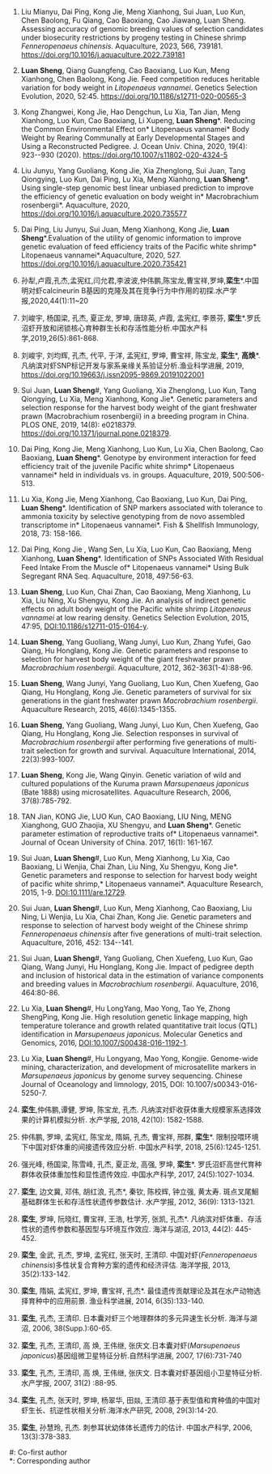 1.  Liu Mianyu, Dai Ping, Kong Jie, Meng Xianhong, Sui Juan, Luo Kun, Chen Baolong, Fu Qiang, Cao Baoxiang, Cao Jiawang, Luan Sheng. Assessing accuracy of genomic breeding values of selection candidates under biosecurity restrictions by progeny testing in Chinese shrimp *Fenneropenaeus chinensis*. Aquaculture, 2023, 566, 739181. <https://doi.org/10.1016/j.aquaculture.2022.739181>

2.  **Luan Sheng**, Qiang Guangfeng, Cao Baoxiang, Luo Kun, Meng Xianhong, Chen Baolong, Kong Jie. Feed competition reduces heritable variation for body weight in *Litopenaeus vannamei*. Genetics Selection Evolution, 2020, 52:45. <https://doi.org/10.1186/s12711-020-00565-3>

3.  Kong Zhangwei, Kong Jie, Hao Dengchun, Lu Xia, Tan Jian, Meng Xianhong, Luo Kun, Cao Baoxiang, Li Xupeng, **Luan Sheng***. Reducing the Common Environmental Effect on* Litopenaeus vannamei\* Body Weight by Rearing Communally at Early Developmental Stages and Using a Reconstructed Pedigree. J. Ocean Univ. China, 2020, 19(4): 923--930 (2020). <https://doi.org/10.1007/s11802-020-4324-5>

4.  Liu Junyu, Yang Guoliang, Kong Jie, Xia Zhenglong, Sui Juan, Tang Qiongying, Luo Kun, Dai Ping, Lu Xia, Meng Xianhong, **Luan Sheng***. Using single-step genomic best linear unbiased prediction to improve the efficiency of genetic evaluation on body weight in* Macrobrachium rosenbergii\*. Aquaculture, 2020, <https://doi.org/10.1016/j.aquaculture.2020.735577>

5.  Dai Ping, Liu Junyu, Sui Juan, Meng Xianhong, Kong Jie, **Luan Sheng***.Evaluation of the utility of genomic information to improve genetic evaluation of feed efficiency traits of the Pacific white shrimp* Litopenaeus vannamei\*.Aquaculture, 2020, 527. <https://doi.org/10.1016/j.aquaculture.2020.735421>

6.  孙犁,卢霞,孔杰,孟宪红,闫允君,李波波,仲伟鹏,陈宝龙,曹宝祥,罗坤,**栾生**\*.中国明对虾calcineurin B基因的克隆及其在竞争行为中作用的初探.水产学报,2020,44(1):11~20

7.  刘峻宇, 杨国梁, 孔杰, 夏正龙, 罗坤, 唐琼英, 卢霞, 孟宪红, 李景芬, **栾生**\*.罗氏沼虾开放和闭锁核心育种群生长和存活性能分析.中国水产科学,2019,26(5):861-868.

8.  刘峻宇, 刘均辉, 孔杰, 代平, 于洋, 孟宪红, 罗坤, 曹宝祥, 陈宝龙, **栾生***, **高焕***. 凡纳滨对虾SNP标记开发与家系亲缘关系验证分析.渔业科学进展, 2019, <https://doi.org/10.19663/j.issn2095-9869.20191022001>

9.  Sui Juan, **Luan Sheng**#, Yang Guoliang, Xia Zhenglong, Luo Kun, Tang Qiongying, Lu Xia, Meng Xianhong, Kong Jie\*. Genetic parameters and selection response for the harvest body weight of the giant freshwater prawn (Macrobrachium rosenbergii) in a breeding program in China. PLOS ONE, 2019, 14(8): e0218379. <https://doi.org/10.1371/journal.pone.0218379>.

10. Dai Ping, Kong Jie, Meng Xianhong, Luo Kun, Lu Xia, Chen Baolong, Cao Baoxiang, **Luan Sheng***. Genotype by environment interaction for feed efficiency trait of the juvenile Pacific white shrimp* Litopenaeus vannamei\* held in individuals vs. in groups. Aquaculture, 2019, 500:506-513.

11. Lu Xia, Kong Jie, Meng Xianhong, Cao Baoxiang, Luo Kun, Dai Ping, **Luan Sheng***. Identification of SNP markers associated with tolerance to ammonia toxicity by selective genotyping from de novo assembled transcriptome in* Litopenaeus vannamei\*. Fish & Shellfish Immunology, 2018, 73: 158-166.

12. Dai Ping, Kong Jie , Wang Sen, Lu Xia, Luo Kun, Cao Baoxiang, Meng Xianhong, **Luan Sheng***. Identiﬁcation of SNPs Associated With Residual Feed Intake From the Muscle of* Litopenaeus vannamei\* Using Bulk Segregant RNA Seq. Aquaculture, 2018, 497:56-63.

13. **Luan Sheng**, Luo Kun, Chai Zhan, Cao Baoxiang, Meng Xianhong, Lu Xia, Liu Ning, Xu Shengyu, Kong Jie. An analysis of indirect genetic effects on adult body weight of the Pacific white shrimp *Litopenaeus vannamei* at low rearing density. Genetics Selection Evolution, 2015, 47:95, <DOI:10.1186/s12711-015-0164-y>.

14. **Luan Sheng**, Yang Guoliang, Wang Junyi, Luo Kun, Zhang Yufei, Gao Qiang, Hu Honglang, Kong Jie. Genetic parameters and response to selection for harvest body weight of the giant freshwater prawn *Macrobrachium rosenbergii*. Aquaculture, 2012, 362-363(1-4):88-96.

15. **Luan Sheng**, Wang Junyi, Yang Guoliang, Luo Kun, Chen Xuefeng, Gao Qiang, Hu Honglang, Kong Jie. Genetic parameters of survival for six generations in the giant freshwater prawn *Macrobrachium rosenbergii*. Aquaculture Research, 2015, 46(6):1345-1355.

16. **Luan Sheng**, Yang Guoliang, Wang Junyi, Luo Kun, Chen Xuefeng, Gao Qiang, Hu Honglang, Kong Jie. Selection responses in survival of *Macrobrachium rosenbergii* after performing five generations of multi-trait selection for growth and survival. Aquaculture International, 2014, 22(3):993-1007.

17. **Luan Sheng**, Kong Jie, Wang Qinyin. Genetic variation of wild and cultured populations of the Kuruma prawn *Marsupenaeus japonicus* (Bate 1888) using microsatellites. Aquaculture Research, 2006, 37(8):785-792.

18. TAN Jian, KONG Jie, LUO Kun, CAO Baoxiang, LIU Ning, MENG Xianghong, GUO Zhaojia, XU Shengyu, and **Luan Sheng***. Genetic parameter estimation of reproductive traits of* Litopenaeus vannamei\*. Journal of Ocean University of China. 2017, 16(1): 161-167.

19. Sui Juan, **Luan Sheng**#, Luo Kun, Meng Xianhong, Lu Xia, Cao Baoxiang, Li Wenjia, Chai Zhan, Liu Ning, Xu Shengyu, Kong Jie*. Genetic parameters and response to selection for harvest body weight of pacific white shrimp,* Litopenaeus vannamei\*. Aquaculture Research, 2015, 1-9. <DOI:10.1111/are.12729>.

20. Sui Juan, **Luan Sheng**#, Luo Kun, Meng Xianhong, Cao Baoxiang, Liu Ning, Li Wenjia, Lu Xia, Chai Zhan, Kong Jie. Genetic parameters and response to selection of harvest body weight of the Chinese shrimp *Fenneropenaeus chinensis* after five generations of multi-trait selection. Aquaculture, 2016, 452: 134--141.

21. Sui Juan, **Luan Sheng**#, Yang Guoliang, Chen Xuefeng, Luo Kun, Gao Qiang, Wang Junyi, Hu Honglang, Kong Jie. Impact of pedigree depth and inclusion of historical data in the estimation of variance components and breeding values in *Macrobrachium rosenbergii*. Aquaculture, 2016, 464:80-86.

22. Lu Xia, **Luan Sheng**#, Hu LongYang, Mao Yong, Tao Ye, Zhong ShengPing, Kong Jie. High resolution genetic linkage mapping, high temperature tolerance and growth related quantitative trait locus (QTL) identification in *Marsupenaeus japonicus*. Molecular Genetics and Genomics, 2016, <DOI:10.1007/S00438-016-1192-1>.

23. Lu Xia, **Luan Sheng**#, Hu Longyang, Mao Yong, Kongjie. Genome-wide mining, characterization, and development of microsatellite markers in *Marsupenaeus japonicus* by genome survey sequencing. Chinese Journal of Oceanology and limnology, 2015, DOI: 10.1007/s00343-016-5250-7.

24. **栾生**,仲伟鹏,谭健, 罗坤, 陈宝龙, 孔杰. 凡纳滨对虾收获体重大规模家系选择效果的计算机模拟分析. 水产学报, 2018, 42(10): 1582-1588.

25. 仲伟鹏, 罗坤, 孟宪红, 陈宝龙, 隋娟, 孔杰, 曹宝祥, 邢群, **栾生**\*. 限制投喂环境下中国对虾体重的间接遗传效应分析. 中国水产科学, 2018, 25(6):1245-1251.

26. 强光峰, 杨国梁, 陈雪峰, 孔杰, 夏正龙, 高强, 罗坤, **栾生**\*. 罗氏沼虾高世代育种群体收获体重加性和显性遗传效应. 中国水产科学, 2017, 24(5):1027-1034.

27. **栾生**, 边文冀, 邓伟, 胡红浪, 孔杰\*, 秦钦, 陈校辉, 钟立强, 黄太寿. 斑点叉尾鮰基础群体生长和存活性状遗传参数估计. 水产学报, 2012, 36(9): 1313-1321.

28. **栾生**, 罗坤, 阮晓红, 曹宝祥, 王浩, 杜学芳, 张凯, 孔杰\*. 凡纳滨对虾体重、存活性状的遗传参数和基因型与环境互作效应. 海洋与湖沼, 2013, 44(2): 445-452.

29. **栾生**, 金武, 孔杰, 罗坤, 孟宪红, 张天时, 王清印. 中国对虾(*Fenneropenaeus chinensis*)多性状复合育种方案的遗传和经济评估. 海洋学报, 2013, 35(2):133-142.

30. **栾生**, 隋娟, 孟宪红, 罗坤, 曹宝祥, 孔杰\*. 最佳遗传贡献理论及其在水产动物选择育种中的应用前景. 渔业科学进展, 2014, 6(35):133-140.

31. **栾生**, 孔杰, 王清印. 日本囊对虾三个地理群体的多元异速生长分析. 海洋与湖沼, 2006, 38(Supp.):60-65.

32. **栾生**, 孔杰, 王清印, 高 焕, 王伟继, 张庆文.日本囊对虾(*Marsupenaeus japonicus*)基因组微卫星特征分析.自然科学进展, 2007, 17(6):731-740

33. **栾生**, 孔杰, 王清印, 高 焕, 王伟继, 张庆文. 日本囊对虾基因组小卫星特征分析. 水产学报, 2007, 31(2) :88-95.

34. **栾生**, 孔杰, 张天时, 罗坤, 杨翠华, 田燚, 王清印.基于表型值和育种值的中国对虾生长、抗逆性状相关分析.海洋水产研究, 2008, 29(3):14-20.

35. **栾生**, 孙慧玲, 孔杰. 刺参耳状幼体体长遗传力的估计. 中国水产科学, 2006, 13(3):378-383.

#: Co-first author  
\*: Corresponding author
